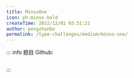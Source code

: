 ```yaml
---
title: MinusOne
icon: ph:minus-bold
createTime: 2022/12/01 03:51:21
author: pengzhanbo
permalink: /type-challenges/medium/minus-one/
---
```


::: info 题目
Github: []()

```ts

```

:::
